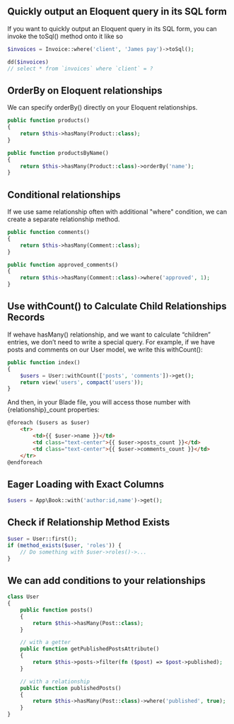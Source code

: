 ## Quickly output an Eloquent query in its SQL form

If you want to quickly output an Eloquent query in its SQL form, you can invoke the toSql() method onto it like so

```php
$invoices = Invoice::where('client', 'James pay')->toSql();

dd($invoices)
// select * from `invoices` where `client` = ?
```

## OrderBy on Eloquent relationships

We can specify orderBy() directly on your Eloquent relationships.

```php
public function products()
{
    return $this->hasMany(Product::class);
}

public function productsByName()
{
    return $this->hasMany(Product::class)->orderBy('name');
}
```

## Conditional relationships

If we use same relationship often with additional "where" condition, we can create a separate relationship method.

```php
public function comments()
{
    return $this->hasMany(Comment::class);
}

public function approved_comments()
{
    return $this->hasMany(Comment::class)->where('approved', 1);
}
```

## Use withCount() to Calculate Child Relationships Records

If wehave hasMany() relationship, and we want to calculate “children” entries, we don’t need to write a special query. For example, if we have posts and comments on our User model, we write this withCount():

```php
public function index()
{
    $users = User::withCount(['posts', 'comments'])->get();
    return view('users', compact('users'));
}
```

And then, in your Blade file, you will access those number with {relationship}_count properties:

```html
@foreach ($users as $user)
    <tr>
        <td>{{ $user->name }}</td>
        <td class="text-center">{{ $user->posts_count }}</td>
        <td class="text-center">{{ $user->comments_count }}</td>
    </tr>
@endforeach
```

## Eager Loading with Exact Columns

```php
$users = App\Book::with('author:id,name')->get();
```

## Check if Relationship Method Exists

```php
$user = User::first();
if (method_exists($user, 'roles')) {
	// Do something with $user->roles()->...
}
```

## We can add conditions to your relationships

```php
class User
{
    public function posts()
    {
        return $this->hasMany(Post::class);
    }

    // with a getter
    public function getPublishedPostsAttribute()
    {
        return $this->posts->filter(fn ($post) => $post->published);
    }

    // with a relationship
    public function publishedPosts()
    {
        return $this->hasMany(Post::class)->where('published', true);
    }
}
```

